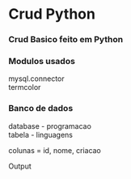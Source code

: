 # Crud Python

### Crud Basico feito em Python

### Modulos usados<br>
mysql.connector<br>
termcolor

### Banco de dados<br>
database - programacao<br>
tabela - linguagens

colunas = id, nome, criacao

Output<br>

<img src="">
